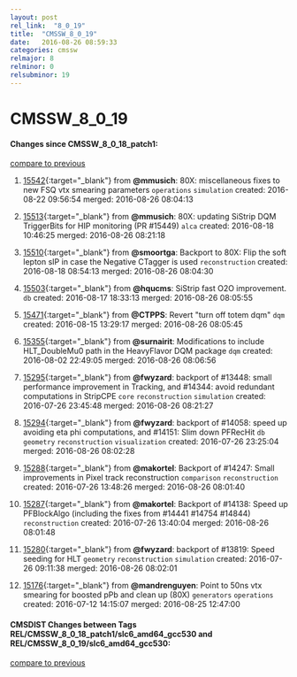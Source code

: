 ```yaml
---
layout: post
rel_link:  "8_0_19"
title:  "CMSSW_8_0_19"
date:   2016-08-26 08:59:33
categories: cmssw
relmajor: 8
relminor: 0
relsubminor: 19
---
```


# CMSSW_8_0_19
#### Changes since CMSSW_8_0_18_patch1:

[compare to previous](https://github.com/cms-sw/cmssw/compare/CMSSW_8_0_18_patch1...CMSSW_8_0_19)



1. [15542](http://github.com/cms-sw/cmssw/pull/15542){:target="_blank"}  from **@mmusich**: 80X: miscellaneous fixes to new FSQ vtx smearing parameters `operations`  `simulation`  created: 2016-08-22 09:56:54 merged: 2016-08-26 08:04:13

2. [15513](http://github.com/cms-sw/cmssw/pull/15513){:target="_blank"}  from **@mmusich**: 80X: updating SiStrip DQM TriggerBits for HIP monitoring (PR #15449) `alca`  created: 2016-08-18 10:46:25 merged: 2016-08-26 08:21:18

3. [15510](http://github.com/cms-sw/cmssw/pull/15510){:target="_blank"}  from **@smoortga**: Backport to 80X: Flip the soft lepton sIP in case the Negative CTagger is used `reconstruction`  created: 2016-08-18 08:54:13 merged: 2016-08-26 08:04:30

4. [15503](http://github.com/cms-sw/cmssw/pull/15503){:target="_blank"}  from **@hqucms**: SiStrip fast O2O improvement. `db`  created: 2016-08-17 18:33:13 merged: 2016-08-26 08:05:55

5. [15471](http://github.com/cms-sw/cmssw/pull/15471){:target="_blank"}  from **@CTPPS**: Revert "turn off totem dqm" `dqm`  created: 2016-08-15 13:29:17 merged: 2016-08-26 08:05:45

6. [15355](http://github.com/cms-sw/cmssw/pull/15355){:target="_blank"}  from **@surnairit**: Modifications to include HLT_DoubleMu0 path in the HeavyFlavor DQM package `dqm`  created: 2016-08-02 22:49:05 merged: 2016-08-26 08:06:56

7. [15295](http://github.com/cms-sw/cmssw/pull/15295){:target="_blank"}  from **@fwyzard**: backport of #13448: small performance improvement in Tracking, and #14344: avoid redundant computations in StripCPE `core`  `reconstruction`  `simulation`  created: 2016-07-26 23:45:48 merged: 2016-08-26 08:21:27

8. [15294](http://github.com/cms-sw/cmssw/pull/15294){:target="_blank"}  from **@fwyzard**: backport of #14058: speed up avoiding eta phi computations, and #14151: Slim down PFRecHit `db`  `geometry`  `reconstruction`  `visualization`  created: 2016-07-26 23:25:04 merged: 2016-08-26 08:02:28

9. [15288](http://github.com/cms-sw/cmssw/pull/15288){:target="_blank"}  from **@makortel**: Backport of #14247: Small improvements in Pixel track reconstruction `comparison`  `reconstruction`  created: 2016-07-26 13:48:26 merged: 2016-08-26 08:01:40

10. [15287](http://github.com/cms-sw/cmssw/pull/15287){:target="_blank"}  from **@makortel**: Backport of #14138: Speed up PFBlockAlgo (including the fixes from #14441 #14754 #14844) `reconstruction`  created: 2016-07-26 13:40:04 merged: 2016-08-26 08:01:48

11. [15280](http://github.com/cms-sw/cmssw/pull/15280){:target="_blank"}  from **@fwyzard**: backport of #13819: Speed seeding for HLT `geometry`  `reconstruction`  `simulation`  created: 2016-07-26 09:11:38 merged: 2016-08-26 08:02:01

12. [15176](http://github.com/cms-sw/cmssw/pull/15176){:target="_blank"}  from **@mandrenguyen**: Point to 50ns vtx smearing for boosted pPb and clean up (80X) `generators`  `operations`  created: 2016-07-12 14:15:07 merged: 2016-08-25 12:47:00

#### CMSDIST Changes between Tags REL/CMSSW_8_0_18_patch1/slc6_amd64_gcc530 and REL/CMSSW_8_0_19/slc6_amd64_gcc530:

[compare to previous](https://github.com/cms-sw/cmsdist/compare/REL/CMSSW_8_0_18_patch1/slc6_amd64_gcc530...REL/CMSSW_8_0_19/slc6_amd64_gcc530)


